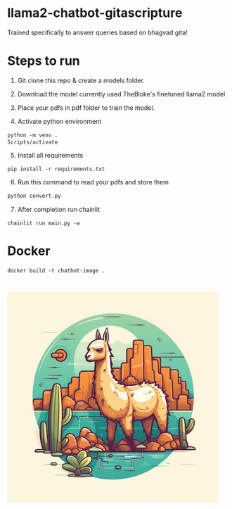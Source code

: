 # llama2-chatbot-gitascripture
Trained specifically to answer queries based on bhagvad gita!

# Steps to run

1. Git clone this repo & create a models folder.

2. Download the model currently used TheBloke's finetuned llama2 model

3. Place your pdfs in pdf folder to train the model.

4. Activate python environment
```
python -m venv .
Scripts/activate
```

5. Install all requirements

```
pip install -r requirements.txt
```

6. Run this command to read your pdfs and store them

```Python
python convert.py
```

7. After completion run chainlit

```
chainlit run main.py -w
```

# Docker 


```
docker build -t chatbot-image .
```


# 
<img src="./images/img.png" width="480">

